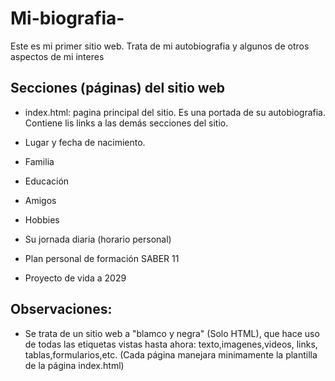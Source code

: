 # Mi-biografia-
Este es mi primer sitio web. Trata de mi autobiografia y algunos de otros aspectos de mi interes

## Secciones (páginas) del sitio web

 - index.html: pagina principal del sitio. Es una portada de su autobiografia. Contiene lis links a las demás secciones del sitio.

 - Lugar y fecha de nacimiento.

 - Familia

 - Educación

 - Amigos

 - Hobbies

 - Su jornada diaria (horario personal)

 - Plan personal de formación SABER 11

 - Proyecto de vida a 2029

 ## Observaciones:

 - Se trata de un sitio web a "blamco y negra" (Solo HTML), que hace uso de todas las etiquetas vistas hasta ahora: texto,imagenes,videos, links, tablas,formularios,etc.
 (Cada página manejara minimamente la plantilla de la página index.html)
